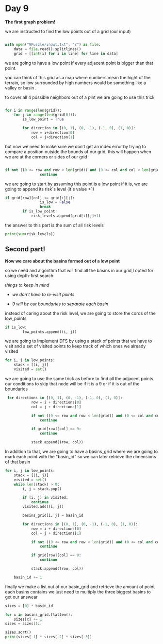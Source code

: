 # Day 9
**The first graph problem!**

we are instructed to find the low points out of a grid (our input)

```python

with open("9Puzzle/input.txt", "r") as file:
    data = file.read().splitlines()
    grid = [[int(i) for i in line] for line in data]

```
we are going to have a low point if every adjacent point is bigger than that point.

you can think of this grid as a map where numbers mean the hight of the terrain, so low surrounded by high numbers would be something like a valley or basin .

to cover all 4 possible neighbors out of a pint we are going to use this trick
```python

for i in range(len(grid)):
    for j in range(len(grid[0])):
        is_low_point = True

        for direction in [(0, 1), (0, -1), (-1, 0), (1, 0)]:
            row = i+direction[0]
            col = j+direction[1]

```

but now we need to make sure we don't get an index error by trying to compare a position outside the bounds of our grid, this will happen when we are at the corners or sides of our grid
```python

if not ((0 <= row and row < len(grid)) and (0 <= col and col < len(grid[0]))):
                continue


```
we are going to start by assuming this point is a low point 
if it is, we are going to append its risk´s level (it´s value +1)
```python
if grid[row][col] <= grid[i][j]:
                is_low = False
                break
        if is_low_point:
            risk_levels.append(grid[i][j]+1)
```
the answer to this part is the sum of all risk levels 
```python
print(sum(risk_levels))
```


## Second part!
**Now we care about the basins formed out of a low point**

so we need and algorithm that will find all the basins in our grid,I opted for using depth-first search 

*things to keep in mind*

* *we don't have to re-visit points*

* *9 will be our boundaries to separate each basin*

instead of caring about the risk level, we are going to store the cords of the low_points 

```python
if is_low:
        low_points.append((i, j))
```

we are going to implement DFS by using a stack of points that we have to visit and a set of visited points to keep track of which ones we already visited
```python
for i, j in low_points:
    stack = [(i, j)]
    visited = set()
```

we are going to use the same trick as before to find all the adjacent points
our conditions to skip that node will be if it is a 9 or if it is out of the boundaries 
```python
 for directions in [(0, 1), (0, -1), (-1, 0), (1, 0)]:
            row = i + directions[0]
            col = j + directions[1]

            if not ((0 <= row and row < len(grid)) and (0 <= col and col < len(grid[0]))):
                continue

            if grid[row][col] == 9:
                continue

            stack.append((row, col))
```

In addition to that, we are going to have a basins_grid where we are going to mark each point with the "basin_id" so we can later retrieve the dimensions of that basin
```python
for i, j in low_points:
    stack = [(i, j)]
    visited = set()
    while len(stack) > 0:
        i, j = stack.pop()

        if (i, j) in visited:
            continue
        visited.add((i, j))

        basins_grid[i, j] = basin_id

        for directions in [(0, 1), (0, -1), (-1, 0), (1, 0)]:
            row = i + directions[0]
            col = j + directions[1]

            if not ((0 <= row and row < len(grid)) and (0 <= col and col < len(grid[0]))):
                continue

            if grid[row][col] == 9:
                continue

            stack.append((row, col))

    basin_id += 1
```

finally we make a list out of our basin_grid and retrieve the amount of point each basins contains 
we just need to multiply the three biggest basins to get our answear

```python
sizes = [0] * basin_id

for x in basins_grid.flatten():
    sizes[x] += 1
sizes = sizes[1:]

sizes.sort()
print(sizes[-1] * sizes[-2] * sizes[-3])
```
